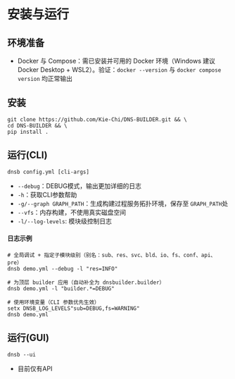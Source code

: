 # 安装与运行

## 环境准备

- Docker 与 Compose：需已安装并可用的 Docker 环境（Windows 建议 Docker Desktop + WSL2）。验证：`docker --version` 与 `docker compose version` 均正常输出

## 安装

```shell
git clone https://github.com/Kie-Chi/DNS-BUILDER.git && \
cd DNS-BUILDER && \
pip install .
```

## 运行(CLI)

```shell
dnsb config.yml [cli-args]
```

- `--debug`：DEBUG模式，输出更加详细的日志
- `-h`：获取CLI参数帮助
- `-g/--graph GRAPH_PATH`：生成构建过程服务拓扑环境，保存至 `GRAPH_PATH`处
- `--vfs`：内存构建，不使用真实磁盘空间
- `-l/--log-levels`: 模块级控制日志

#### 日志示例

```shell
# 全局调试 + 指定子模块级别（别名：sub、res、svc、bld、io、fs、conf、api、pre）
dnsb demo.yml --debug -l "res=INFO"

# 为顶层 builder 应用（自动补全为 dnsbuilder.builder）
dnsb demo.yml -l "builder.*=DEBUG"

# 使用环境变量（CLI 参数优先生效）
setx DNSB_LOG_LEVELS"sub=DEBUG,fs=WARNING"
dnsb demo.yml

```


## 运行(GUI)

```shell
dnsb --ui
```

- 目前仅有API
